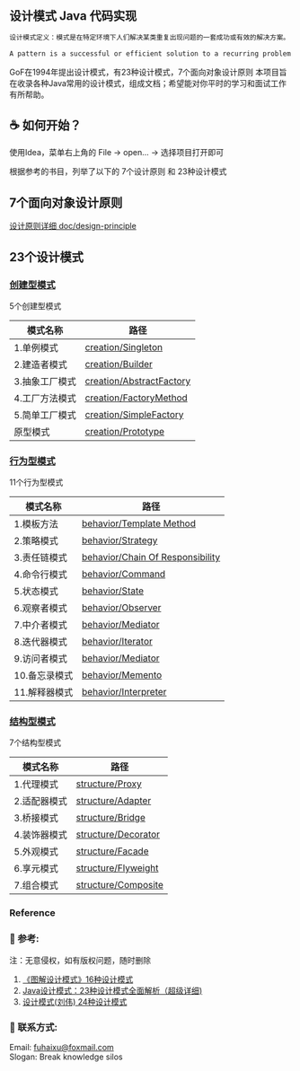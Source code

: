 ## 设计模式 Java 代码实现

```java 
设计模式定义：模式是在特定环境下人们解决某类重复出现问题的一套成功或有效的解决方案。

A pattern is a successful or efficient solution to a recurring problem within a context
```

GoF在1994年提出设计模式，有23种设计模式，7个面向对象设计原则
本项目旨在收录各种Java常用的设计模式，组成文档；希望能对你平时的学习和面试工作有所帮助。

## ☕️ 如何开始？
使用Idea，菜单右上角的 File -> open... -> 选择项目打开即可

根据参考的书目，列举了以下的 7个设计原则 和 23种设计模式
## 7个面向对象设计原则
[设计原则详细 doc/design-principle](doc/design-principle.md)

## 23个设计模式

### [创建型模式](src/com/design/pattern/creation/creational-pattern.md)
5个创建型模式

| 模式名称   | 路径                                                         |
| ---------- | ------------------------------------------------------------ |
|1.单例模式   | [creation/Singleton](src/com/design/pattern/creation/singleton/singleton.md) |
|2.建造者模式 | [creation/Builder](src/com/design/pattern/creation/build/MyBuilder.java)  |
|3.抽象工厂模式 | [creation/AbstractFactory](src/com/design/pattern/creation/factory/AbstractFactory.java) |
|4.工厂方法模式 | [creation/FactoryMethod](src/com/design/pattern/creation/factory/FactoryMethod.java) |
|5.简单工厂模式 | [creation/SimpleFactory](src/com/design/pattern/creation/factory/SimpleFactory.java) |
|原型模式| [creation/Prototype](src/com/design/pattern/)

### [行为型模式](src/com/design/pattern/behavior/behavior-pattern.md)
11个行为型模式

| 模式名称   | 路径                                                         |
| ---------- | ------------------------------------------------------------ |
|1.模板方法 |[behavior/Template Method](src/com/design/pattern/behavior/tempmethod/TemplateMethodTest.java)|
|2.策略模式 |[behavior/Strategy](src/com/design/pattern/behavior/strategy/StrategyTest.java)|
|3.责任链模式|[behavior/Chain Of Responsibility](src/com/design/pattern/behavior/chainofresponsibility/ChainOfResponsibilityTest.java)|
|4.命令行模式|[behavior/Command](src/com/design/pattern/behavior/command/CommandTest.java)|
|5.状态模式|[behavior/State](src/com/design/pattern/behavior/state/StateTest.java)|
|6.观察者模式|[behavior/Observer](src/com/design/pattern/behavior/observer/ObserverTest.java)|
|7.中介者模式|[behavior/Mediator](src/com/design/pattern/behavior/mediator/MediatorTest.java)|
|8.迭代器模式|[behavior/Iterator](src/com/design/pattern/behavior/iterator/IteratorTest.java)|
|9.访问者模式|[behavior/Mediator](src/com/design/pattern/behavior/mediator/MediatorTest.java)|
|10.备忘录模式|[behavior/Memento](src/com/design/pattern/behavior/memento/MementoTest.java)|
|11.解释器模式|[behavior/Interpreter](src/com/design/pattern/behavior/interpreter/InterpreterTest.java)|


### [结构型模式](src/com/design/pattern/structure/structure-pattern.md)
7个结构型模式

| 模式名称   | 路径                                                         |
| ---------- | ------------------------------------------------------------ |
|1.代理模式| [structure/Proxy](src/com/design/pattern/structure/proxy/ProxyTest.java)|
|2.适配器模式| [structure/Adapter](src/com/design/pattern/structure/adapter/AdapterTest.java)|
|3.桥接模式 |[structure/Bridge](src/com/design/pattern/structure/bridge/BridgeTest.java)|
|4.装饰器模式 | [structure/Decorator](src/com/design/pattern/structure/decorator/DecoratorTest.java)|
|5.外观模式 | [structure/Facade](src/com/design/pattern/structure/facade/FacadeTest.java)|
|6.享元模式 | [structure/Flyweight](src/com/design/pattern/structure/flyweight/FlyWeightTest.java)|
|7.组合模式  |  [structure/Composite](src/com/design/pattern/structure/composite/CompositeTest.java)|

### Reference
### 📖 参考:
注：无意侵权，如有版权问题，随时删除
1. [《图解设计模式》16种设计模式](https://design-patterns.readthedocs.io/zh_CN/latest/)
2. [Java设计模式：23种设计模式全面解析（超级详细) ](http://c.biancheng.net/design_pattern/)
3. [设计模式(刘伟) 24种设计模式](https://gof.quanke.name/)

### 📧 联系方式:
Email: fuhaixu@foxmail.com <br/>
Slogan: Break knowledge silos
